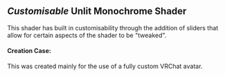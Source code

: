 ## *Customisable* Unlit Monochrome Shader
This shader has built in customisability through the addition of sliders that allow for certain aspects of the shader to be "tweaked". 

#### Creation Case:
This was created mainly for the use of a fully custom VRChat avatar. 
